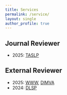 ```yaml
---
title: Services
permalink: /service/
layout: single
author_profile: true
---
```




## Journal  Reviewer
- 2025: [TASLP](https://ieeexplore.ieee.org/xpl/RecentIssue.jsp?punumber=6570655)

## External Reviewer
- 2025: [WWW](https://www2025.thewebconf.org/), [DIMVA](https://www.dimva.org/dimva2025/) 
- 2024: [DLSP](https://dlsp2024.ieee-security.org/)
